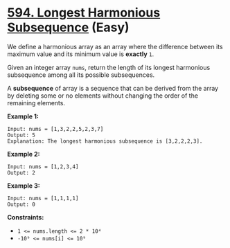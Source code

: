 # [594. Longest Harmonious Subsequence][link] (Easy)

[link]: https://leetcode.com/problems/longest-harmonious-subsequence/

We define a harmonious array as an array where the difference between its maximum value and its
minimum value is **exactly** `1`.

Given an integer array `nums`, return the length of its longest harmonious subsequence among all its
possible subsequences.

A **subsequence** of array is a sequence that can be derived from the array by deleting some or no
elements without changing the order of the remaining elements.

**Example 1:**

```
Input: nums = [1,3,2,2,5,2,3,7]
Output: 5
Explanation: The longest harmonious subsequence is [3,2,2,2,3].
```

**Example 2:**

```
Input: nums = [1,2,3,4]
Output: 2
```

**Example 3:**

```
Input: nums = [1,1,1,1]
Output: 0
```

**Constraints:**

- `1 <= nums.length <= 2 * 10⁴`
- `-10⁹ <= nums[i] <= 10⁹`
